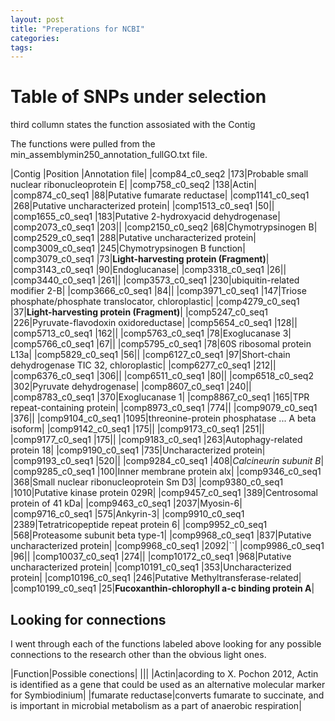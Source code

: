 ```yaml
---
layout: post
title: "Preperations for NCBI"
categories: 
tags: 
---
```



# Table of SNPs under selection
third collumn states the function assosiated with the Contig 

The functions were pulled from the min_assemblymin250_annotation_fullGO.txt file.

|Contig |Position |Annotation file|
|comp84_c0_seq2	    |173|Probable small nuclear ribonucleoprotein E|
|comp758_c0_seq2	|138|Actin|
|comp874_c0_seq1	|88|Putative fumarate reductase|
|comp1141_c0_seq1	|268|Putative uncharacterized protein|
|comp1513_c0_seq1	|50||
|comp1655_c0_seq1	|183|Putative 2-hydroxyacid dehydrogenase|
|comp2073_c0_seq1	|203||
|comp2150_c0_seq2	|68|Chymotrypsinogen B|
|comp2529_c0_seq1	|288|Putative uncharacterized protein|
|comp3009_c0_seq1	|245|Chymotrypsinogen B function|
|comp3079_c0_seq1	|73|**Light-harvesting protein (Fragment)**|
|comp3143_c0_seq1	|90|Endoglucanase|
|comp3318_c0_seq1	|26||
|comp3440_c0_seq1	|261||
|comp3573_c0_seq1	|230|ubiquitin-related modifier 2-B|
|comp3666_c0_seq1	|84||
|comp3971_c0_seq1	|147|Triose phosphate/phosphate translocator, chloroplastic|
|comp4279_c0_seq1	|37|**Light-harvesting protein (Fragment)**|
|comp5247_c0_seq1	|226|Pyruvate-flavodoxin oxidoreductase|
|comp5654_c0_seq1	|128||
|comp5713_c0_seq1	|162||
|comp5763_c0_seq1	|78|Exoglucanase 3|
|comp5766_c0_seq1	|67||
|comp5795_c0_seq1	|78|60S ribosomal protein L13a|
|comp5829_c0_seq1	|56||
|comp6127_c0_seq1	|97|Short-chain dehydrogenase TIC 32, chloroplastic|
|comp6277_c0_seq1	|212||
|comp6376_c0_seq1	|306||
|comp6511_c0_seq1	|80||
|comp6518_c0_seq2	|302|Pyruvate dehydrogenase|
|comp8607_c0_seq1	|240||
|comp8783_c0_seq1	|370|Exoglucanase 1|
|comp8867_c0_seq1	|165|TPR repeat-containing protein|
|comp8973_c0_seq1	|774||
|comp9079_c0_seq1	|376||
|comp9104_c0_seq1	|1095|threonine-protein phosphatase ... A beta isoform|
|comp9142_c0_seq1	|175||
|comp9173_c0_seq1	|251||
|comp9177_c0_seq1	|175||
|comp9183_c0_seq1	|263|Autophagy-related protein 18|
|comp9190_c0_seq1	|735|Uncharacterized protein|
|comp9193_c0_seq1	|520||
|comp9284_c0_seq1	|408|*Calcineurin subunit B*|
|comp9285_c0_seq1	|100|Inner membrane protein alx|
|comp9346_c0_seq1	|368|Small nuclear ribonucleoprotein Sm D3|
|comp9380_c0_seq1	|1010|Putative kinase protein 029R|
|comp9457_c0_seq1	|389|Centrosomal protein of 41 kDa|
|comp9463_c0_seq1	|2037|Myosin-6|
|comp9716_c0_seq1	|575|Ankyrin-3|
|comp9910_c0_seq1	|2389|Tetratricopeptide repeat protein 6|
|comp9952_c0_seq1	|568|Proteasome subunit beta type-1|
|comp9968_c0_seq1	|837|Putative uncharacterized protein|
|comp9968_c0_seq1	|2092|``|
|comp9986_c0_seq1	|96||
|comp10037_c0_seq1  |274||
|comp10172_c0_seq1  |968|Putative uncharacterized protein|
|comp10191_c0_seq1  |353|Uncharacterized protein|
|comp10196_c0_seq1  |246|Putative Methyltransferase-related|
|comp10199_c0_seq1  |25|**Fucoxanthin-chlorophyll a-c binding protein A**|


## Looking for connections

I went through each of the functions labeled above looking for any possible connections to the research other than the obvious light ones.

|Function|Possible conections|
|||
|Actin|acording to X. Pochon 2012, Actin is identified as a gene that could be used as an alternative molecular marker for Symbiodinium|
|fumarate reductase|converts fumarate to succinate, and is important in microbial metabolism as a part of anaerobic respiration|
